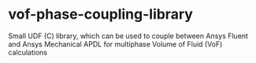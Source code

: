 # vof-phase-coupling-library
Small UDF (C) library, which can be used to couple between Ansys Fluent  and Ansys Mechanical APDL for multiphase Volume of Fluid (VoF) calculations 

